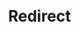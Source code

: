 ﻿---
layout: src/layouts/Redirect.astro
title: Redirect
redirect: https://octopus.com/docs/octopus-rest-api/octopus-cli/create-environment
pubDate:  2023-01-01
navSearch: false
navSitemap: false
navMenu: false
---
